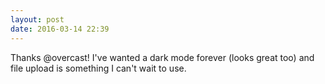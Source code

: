 ```yaml
---
layout: post
date: 2016-03-14 22:39
---
```

Thanks @overcast! I've wanted a dark mode forever (looks great too) and file upload is something I can't wait to use.
